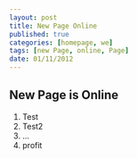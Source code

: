 ```yaml
---
layout: post
title: New Page Online
published: true
categories: [homepage, we]
tags: [new Page, online, Page]
date: 01/11/2012
---
```


## New Page is Online
1. Test
2. Test2
3. ...
4. profit